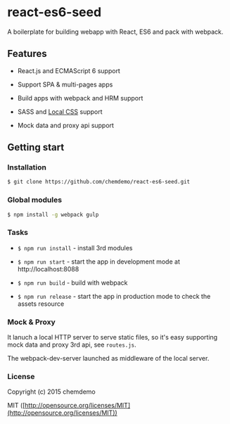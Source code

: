 # react-es6-seed

A boilerplate for building webapp with React, ES6 and pack with webpack.

## Features

- React.js and ECMAScript 6 support

- Support SPA & multi-pages apps

- Build apps with webpack and HRM support

- SASS and [Local CSS](https://github.com/webpack/css-loader#local-scope) support

- Mock data and proxy api support

## Getting start

### Installation

``` bash
$ git clone https://github.com/chemdemo/react-es6-seed.git
```

### Global modules

``` bash
$ npm install -g webpack gulp
```

### Tasks

- `$ npm run install` - install 3rd modules

- `$ npm run start` - start the app in development mode at http://localhost:8088

- `$ npm run build` - build with webpack

- `$ npm run release` - start the app in production mode to check the assets resource

### Mock & Proxy

It lanuch a local HTTP server to serve static files, so it's easy supporting mock data and proxy 3rd api, see `routes.js`.

The webpack-dev-server launched as middleware of the local server.

### License

Copyright (c) 2015 chemdemo

MIT ([http://opensource.org/licenses/MIT](http://opensource.org/licenses/MIT))
